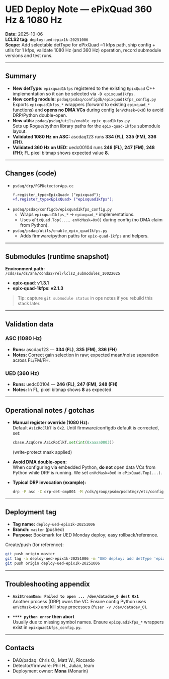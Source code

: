 # UED Deploy Note — ePixQuad 360 Hz & 1080 Hz

**Date:** 2025-10-06  
**LCLS2 tag:** `deploy-ued-epix1k-20251006`  
**Scope:** Add selectable detType for ePixQuad ~1 kfps path, ship config + utils for 1 kfps, validate 1080 Hz (and 360 Hz) operation, record submodule versions and test runs.

---

## Summary

- **New detType:** `epixquad1kfps` registered to the existing `EpixQuad` C++ implementation so it can be selected via `-D epixquad1kfps`.
- **New config module:** `psdaq/psdaq/configdb/epixquad1kfps_config.py`  
  Exports `epixquad1kfps_*` wrappers (forward to existing `epixquad_*` functions) and **opens no DMA VCs** during config (`enVcMask=0x0`) to avoid DRP/Python double-open.
- **New utils:** `psdaq/psdaq/utils/enable_epix_quad1kfps.py`  
  Sets up Rogue/python library paths for the `epix-quad-1kfps` submodule layout.
- **Validated 1080 Hz on ASC:** ascdaq123 runs **334 (FL)**, **335 (FM)**, **336 (FH)**.  
- **Validated 360 Hz on UED:** uedc00104 runs **246 (FL)**, **247 (FM)**, **248 (FH)**; FL pixel bitmap shows expected value **8**.

---

## Changes (code)

- `psdaq/drp/PGPDetectorApp.cc`  
  ```diff
  f.register_type<EpixQuad> ("epixquad");
  +f.register_type<EpixQuad> ("epixquad1kfps");
  ```
- `psdaq/psdaq/configdb/epixquad1kfps_config.py`  
  - Wraps `epixquad1kfps_*` → `epixquad_*` implementations.  
  - Uses `ePixQuad.Top(..., enVcMask=0x0)` during config (no DMA claim from Python).
- `psdaq/psdaq/utils/enable_epix_quad1kfps.py`  
  - Adds firmware/python paths for `epix-quad-1kfps` and helpers.

---

## Submodules (runtime snapshot)

**Environment path:**  
`/cds/sw/ds/ana/conda2/rel/lcls2_submodules_10022025`

- **epix-quad**: **v1.3.1**  
- **epix-quad-1kfps**: **v2.1.3**

> Tip: capture `git submodule status` in ops notes if you rebuild this stack later.

---

## Validation data

### ASC (1080 Hz)
- **Runs:** ascdaq123 — **334 (FL)**, **335 (FM)**, **336 (FH)**  
- **Notes:** Correct gain selection in raw; expected mean/noise separation across FL/FM/FH.

### UED (360 Hz)
- **Runs:** uedc00104 — **246 (FL)**, **247 (FM)**, **248 (FH)**  
- **Notes:** In FL, pixel bitmap shows **8** as expected.

---

## Operational notes / gotchas

- **Manual register override (1080 Hz):**  
  Default `AsicRoClkT` is `0x2`. Until firmware/configdb default is corrected, set:
  ```python
  cbase.AcqCore.AsicRoClkT.set(int(0xaaaa0003))
  ```
  (write-protect mask applied)

- **Avoid DMA double-open:**  
  When configuring via embedded Python, **do not** open data VCs from Python while DRP is running. We set `enVcMask=0x0` in `ePixQuad.Top(...)`.

- **Typical DRP invocation (example):**
  ```bash
  drp -P asc -C drp-det-cmp001 -M /cds/group/psdm/psdatmgr/etc/config/prom/asc       -o /u2/pcds/pds -k ep_provider=sockets,ep_domain=enp1s0f0       -d /dev/datadev_0 -k batching=yes -l 0x1       -D epixquad1kfps -p 2 -u epix10ka_0 -W 6 -vvv
  ```

---

## Deployment tag

- **Tag name:** `deploy-ued-epix1k-20251006`  
- **Branch:** `master` (pushed)  
- **Purpose:** Bookmark for UED Monday deploy; easy rollback/reference.

Create/push (for reference):
```bash
git push origin master
git tag -a deploy-ued-epix1k-20251006 -m "UED deploy: add detType 'epixquad1kfps'; validate 360/1080. Submodules: epix-quad v1.3.1; epix-quad-1kfps v2.1.3. Runs: ascdaq123 334–336; uedc00104 246–248. Note: AsicRoClkT=0xaaaa0003 for 1080."
git push origin deploy-ued-epix1k-20251006
```

---

## Troubleshooting appendix

- **`AxiStreamDma: Failed to open ... /dev/datadev_0 dest 0x1`**  
  Another process (DRP) owns the VC. Ensure config Python uses `enVcMask=0x0` and kill stray processes (`fuser -v /dev/datadev_0`).

- **`**** python error` then abort**  
  Usually due to missing symbol names. Ensure `epixquad1kfps_*` wrappers exist in `epixquad1kfps_config.py`.

---

## Contacts

- DAQ/psdaq: Chris O., Matt W., Riccardo  
- Detector/firmware: Phil H., Julian, team  
- Deployment owner: **Mona** (Monarin)
